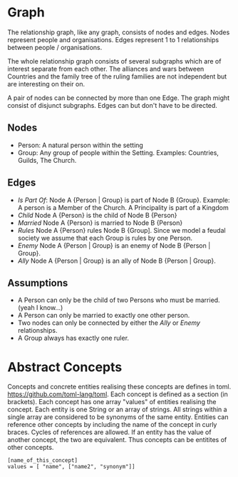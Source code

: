 # Graph

The relationship graph, like any graph, consists of nodes and edges.
Nodes represent people and organisations. Edges represent 1 to 1 relationships between people / organisations.

The whole relationship graph consists of several subgraphs which are of interest separate from each other.
The alliances and wars between Countries and the family tree of the ruling families are not independent but are interesting on their on.

A pair of nodes can be connected by more than one Edge.
The graph might consist of disjunct subgraphs.
Edges can but don't have to be directed.

## Nodes
* Person: A natural person within the setting
* Group: Any group of people within the Setting. Examples: Countries, Guilds, The Church.

## Edges
* *Is Part Of*: Node A {Person | Group} is part of Node B {Group}. Example: A person is a Member of the Church. A Principality is part of a Kingdom
* *Child* Node A {Person} is the child of Node B {Person}
* *Married* Node A {Person} is married to Node B {Person}
* *Rules* Node A {Person} rules Node B {Group]. Since we model a feudal society we assume that each Group is rules by one Person.
* *Enemy* Node A {Person | Group} is an enemy of Node B {Person | Group}. 
* *Ally* Node A {Person | Group} is an ally of Node B {Person | Group}. 

## Assumptions
* A Person can only be the child of two Persons who must be married. (yeah I know...)
* A Person can only be married to exactly one other person.
* Two nodes can only be connected by either the *Ally* or *Enemy* relationships.
* A Group always has exactly one ruler.

# Abstract Concepts

Concepts and concrete entities realising these concepts are defines in toml. <https://github.com/toml-lang/toml>.
Each concept is defined as a section (in brackets).
Each concept has one array "values" of entities realising the concept.
Each entity is one String or an array of strings. All strings within a single array are considered to be synonyms of the same entity.
Entities can reference other concepts by including the name of the concept in curly braces.
Cycles of references are allowed.
If an entity has the value of another concept, the two are equivalent. Thus concepts can be entitites of other concepts.

```
[name_of_this_concept]
values = [ "name", ["name2", "synonym"]]
```
